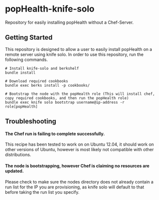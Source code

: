 popHealth-knife-solo
====================

Repository for easily installing popHealth without a Chef-Server.

Getting Started
-----

This repository is designed to allow a user to easily install popHealth on a remote server using knife solo. In order to use this repository, run the following commands.

	# Install knife-solo and berkshelf
    bundle install

    # Download required cookbooks
	bundle exec berks install -p cookbooks/

	# Bootstrap the node with the popHealth role (This will install chef, copy required cookbooks, and then run the popHealth role)
	bundle exec knife solo bootstrap username@ip-address -r role[popHealth]

Troubleshooting
-----

#### The Chef run is failing to complete successfully.

This recipe has been tested to work on on Ubuntu 12.04, it should work on other versions of Ubuntu, however is most likely not compatible with other distributions.

#### The node is bootstrapping, however Chef is claiming no resources are updated.

Please check to make sure the nodes directory does not already contain a run list for the IP you are provisioning, as knife solo will default to that before taking the run list you specify.